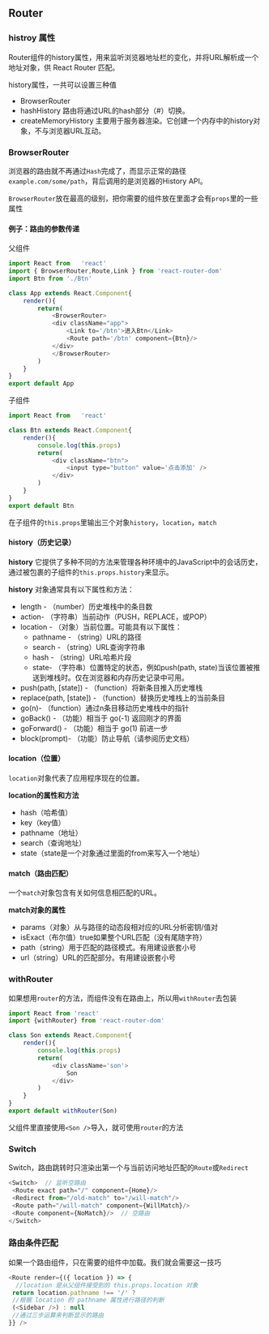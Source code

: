 ## Router

### histroy 属性

Router组件的history属性，用来监听浏览器地址栏的变化，并将URL解析成一个地址对象，供 React Router 匹配。

history属性，一共可以设置三种值
 - BrowserRouter
 - hashHistory  路由将通过URL的hash部分（#）切换。
 - createMemoryHistory  主要用于服务器渲染。它创建一个内存中的history对象，不与浏览器URL互动。

### BrowserRouter

浏览器的路由就不再通过`Hash`完成了，而显示正常的路径`example.com/some/path`，背后调用的是浏览器的History API。

`BrowserRouter`放在最高的级别，把你需要的组件放在里面才会有`props`里的一些属性

#### 例子：路由的参数传递

父组件

```js
import React from   'react'
import { BrowserRouter,Route,Link } from 'react-router-dom'
import Btn from './Btn'

class App extends React.Component{
    render(){
        return(
            <BrowserRouter>
            <div className="app">
                <Link to='/btn'>进入Btn</Link>
                <Route path='/btn' component={Btn}/>
            </div>
            </BrowserRouter>
        )
    }
}
export default App
```

子组件

```js
import React from   'react'

class Btn extends React.Component{
    render(){
        console.log(this.props)
        return(
            <div className="btn">
                <input type="button" value='点击添加' />
            </div>
        )
    }
}
export default Btn
```

在子组件的`this.props`里输出三个对象`history`，`location`，`match`

#### history（历史记录）

**history** 它提供了多种不同的方法来管理各种环境中的JavaScript中的会话历史，通过被包裹的子组件的`this.props.history`来显示。

**history** 对象通常具有以下属性和方法：

 - length - （number）历史堆栈中的条目数
 - action- （字符串）当前动作（PUSH，REPLACE，或POP）
 - location - （对象）当前位置。可能具有以下属性：
    - pathname - （string）URL的路径
    - search - （string）URL查询字符串
    - hash - （string）URL哈希片段
    - state- （字符串）位置特定的状态，例如push(path, state)当该位置被推送到堆栈时。仅在浏览器和内存历史记录中可用。
 - push(path, [state]) - （function）将新条目推入历史堆栈
 - replace(path, [state]) - （function）替换历史堆栈上的当前条目
 - go(n)- （function）通过n条目移动历史堆栈中的指针
 - goBack() - （功能）相当于 go(-1)    返回刚才的界面
 - goForward() - （功能）相当于 go(1)  前进一步
 - block(prompt)- （功能）防止导航（请参阅历史文档）

#### location（位置）

`location`对象代表了应用程序现在的位置。

**location的属性和方法**

 - hash（哈希值）
 - key（key值）
 - pathname（地址）
 - search（查询地址）
 - state（state是一个对象通过里面的from来写入一个地址）

#### match（路由匹配）

一个`match`对象包含有关如何信息<Route path>相匹配的URL。

**match对象的属性**

 - params（对象）从与路径的动态段相对应的URL分析密钥/值对
 - isExact（布尔值）true如果整个URL匹配（没有尾随字符）
 - path（string）用于匹配的路径模式。有用建设嵌套<Route>小号
 - url（string）URL的匹配部分。有用建设嵌套<Link>小号

### withRouter

如果想用`router`的方法，而组件没有在路由上，所以用`withRouter`去包装

```js
import React from 'react'
import {withRouter} from 'react-router-dom'

class Son extends React.Component{
    render(){
        console.log(this.props)
        return(
            <div className='son'>
                Son
            </div>
        )
    }
}
export default withRouter(Son)
```

父组件里直接使用`<Son />`导入，就可使用`router`的方法

### Switch

Switch，路由跳转时只渲染出第一个与当前访问地址匹配的`Route`或`Redirect`

```js
<Switch>  // 监听空路由
 <Route exact path="/" component={Home}/>
 <Redirect from="/old-match" to="/will-match"/>
 <Route path="/will-match" component={WillMatch}/>
 <Route component={NoMatch}/>  // 空路由
</Switch>
```

### 路由条件匹配

如果一个路由组件，只在需要的组件中加载。我们就会需要这一技巧

```js
<Route render={({ location }) => {
  //location 是从父组件接受到的 this.props.location 对象
 return location.pathname !== '/' ?
 //根据 location 的 pathname 属性进行路径的判断
 (<Sidebar />) : null
 //通过三步运算来判断显示的路由
}} />
```
